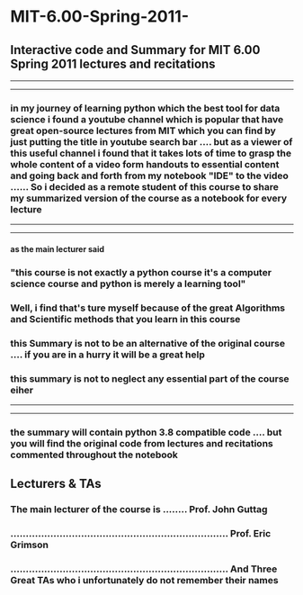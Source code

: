 # MIT-6.00-Spring-2011-

## Interactive code and Summary for MIT 6.00 Spring 2011  lectures and recitations 
---
---

###  in my journey of learning python which the best tool for data science i found a youtube channel  which is popular that have great open-source lectures from MIT which you can find by just putting the title in youtube search bar .... but as a viewer of this useful channel i found that it takes lots of time to grasp the whole content of a video form handouts to essential content and going back and forth from my notebook "IDE"  to the video ...... So i decided as a remote student of this course to share my summarized version of the course as a notebook for every lecture  
___
___


####  as the main lecturer said 
###  "this course is not exactly a python course it's a computer science course and python is merely a learning tool"     
###   Well, i find that's ture myself because of  the great Algorithms and Scientific methods that you learn in this course

### this Summary is not to be an alternative of the original course .... if you are in a hurry it will be a great help
### this summary is not to neglect any essential part of the course eiher 

---

---
### the summary will contain python 3.8 compatible code .... but you will find the original code from lectures and recitations commented throughout the notebook 


## Lecturers & TAs

### The main lecturer of the course is ........ Prof. John Guttag 
### ....................................................................... Prof.  Eric Grimson  
### ....................................................................... And Three Great TAs who i unfortunately do not remember their names  



